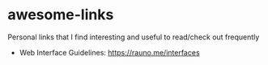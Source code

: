# awesome-links
Personal links that I find interesting and useful to read/check out frequently

- Web Interface Guidelines: https://rauno.me/interfaces
